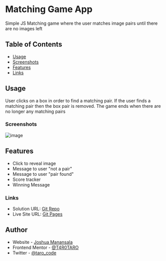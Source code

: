 # Matching Game App 

Simple JS Matching game where the user matches image pairs until there are no images left

## Table of Contents
   - [Usage](#usage)
   - [Screenshots](#screenshots)
   - [Features](#features)
   - [Links](#links)

## Usage
User clicks on a box in order to find a matching pair. If the user finds a matching pair then the box pair is removed. The game ends when there are no longer any matching pairs

### Screenshots
  ![image](https://user-images.githubusercontent.com/76195521/223290150-70d178e4-450f-4418-aaa2-975e9575c7c9.png)

## Features
- Click to reveal image
- Message to user "not a pair"
- Message to user "pair found"
- Score tracker 
- Winning Message 


### Links

- Solution URL: [Git Repo](https://github.com/T4R0TARO/matchingGame)
- Live Site URL: [Git Pages](https://t4r0taro.github.io/matchingGame/)

## Author

- Website - [Joshua Manansala](https://github.com/T4R0TARO)
- Frontend Mentor - [@T4R0TARO](https://www.frontendmentor.io/profile/T4R0TARO)
- Twitter - [@taro_code](https://twitter.com/taro_code)

